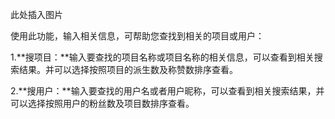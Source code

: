 此处插入图片


使用此功能，输入相关信息，可帮助您查找到相关的项目或用户：


1.**搜项目：**输入要查找的项目名称或项目名称的相关信息，可以查看到相关搜索结果。并可以选择按照项目的派生数及称赞数排序查看。


2.**搜用户：**输入要查找的用户名或者用户昵称，可以查看到相关搜索结果，并可以选择按照用户的粉丝数及项目数排序查看。